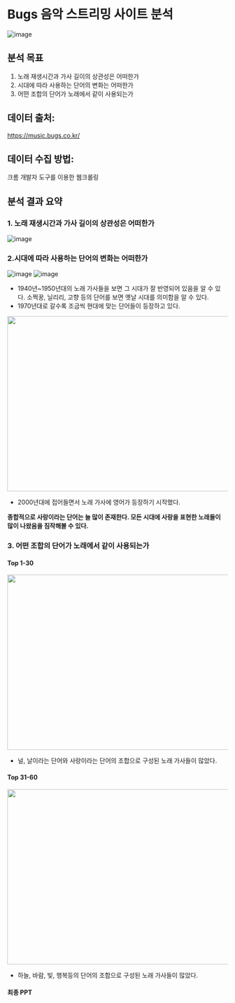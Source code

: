 # Bugs 음악 스트리밍 사이트 분석
![image](https://user-images.githubusercontent.com/55734436/116523209-f0d51780-a910-11eb-9c84-e92597e895be.png)


## 분석 목표

1.	노래 재생시간과 가사 길이의 상관성은 어떠한가
2.	시대에 따라 사용하는 단어의 변화는 어떠한가
3.	어떤 조합의 단어가 노래에서 같이 사용되는가

## 데이터 출처:
https://music.bugs.co.kr/

## 데이터 수집 방법: 
크롬 개발자 도구를 이용한 웹크롤링

## 분석 결과 요약 

### 1. 노래 재생시간과 가사 길이의 상관성은 어떠한가
![image](https://user-images.githubusercontent.com/55734436/116522180-dd757c80-a90f-11eb-80e9-baf6b3df006d.png)

### 2.시대에 따라 사용하는 단어의 변화는 어떠한가
![image](https://user-images.githubusercontent.com/55734436/116521297-c3876a00-a90e-11eb-9e70-037210829ed5.png)
![image](https://user-images.githubusercontent.com/55734436/116521263-b8ccd500-a90e-11eb-8f69-8037da336d5a.png)

- 1940년~1950년대의 노래 가사들을 보면 그 시대가 잘 반영되어 있음을 알 수 있다. 소쩍꿍, 닐리리, 고향 등의 단어를 보면 옛날 시대를 의미함을 알 수 있다.
- 1970년대로 갈수록 조금씩 현대에 맞는 단어들이 등장하고 있다.

<img src="https://user-images.githubusercontent.com/55734436/116521819-69d36f80-a90f-11eb-96d8-25484cc988b1.png" width="600" height="400">

- 2000년대에 접어들면서 노래 가사에 영어가 등장하기 시작했다. 

**종합적으로 사랑이라는 단어는 늘 많이 존재한다. 모든 시대에 사랑을 표현한 노래들이 많이 나왔음을 짐작해볼 수 있다.**

### 3. 어떤 조합의 단어가 노래에서 같이 사용되는가

#### Top 1-30
<img src="https://user-images.githubusercontent.com/55734436/116522590-51b02000-a910-11eb-96a8-3542adf0a4a1.png" width="600" height="400">

- 널, 날이라는 단어와 사랑이라는 단어의 조합으로 구성된 노래 가사들이 많았다.

#### Top 31-60
<img src="https://user-images.githubusercontent.com/55734436/116522895-a0f65080-a910-11eb-8021-bd7334da3311.png" width="600" height="400">

- 하늘, 바람, 빛, 행복등의 단어의 조합으로 구성된 노래 가사들이 많았다.

#### 최종 PPT

